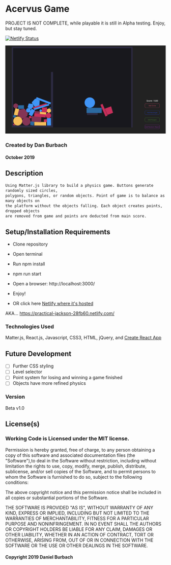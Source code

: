 # Acervus Game 

PROJECT IS NOT COMPLETE, while playable it is still in Alpha testing. Enjoy, but stay tuned.

[![Netlify Status](https://api.netlify.com/api/v1/badges/aae4eba4-6e6f-432f-aeec-41db49cdfd8a/deploy-status)](https://app.netlify.com/sites/practical-jackson-28fb60/deploys)

![Main LandingPage](https://github.com/DanBurbach/Acervus_Game/blob/master/src/assets/Acervus_Game_Splash.png?raw=true)

### __Created by Dan Burbach__
#### __October 2019__


## __Description__

```
Using Matter.js library to build a physics game. Buttons generate randomly sized circles, 
polygons, triangles, or random objects. Point of game is to balance as many objects on 
the platform without the objects falling. Each object creates points, dropped objects 
are removed from game and points are deducted from main score.
```

## __Setup/Installation Requirements__

  * Clone repository

  * Open terminal

  * Run npm install

  * npm run start

  * Open a browser: http://localhost:3000/

  * Enjoy!
  
  * OR click here [Netlify where it's hosted](https://practical-jackson-28fb60.netlify.com/)
  
  AKA... https://practical-jackson-28fb60.netlify.com/

### __Technologies Used__

  Matter.js, React.js, Javascript, CSS3, HTML, jQuery, and [Create React App](https://github.com/facebook/create-react-app)
  

## __Future Development__

  - [ ] Further CSS styling
  - [ ] Level selector
  - [ ] Point system for losing and winning a game finished
  - [ ] Objects have more refined physics

### __Version__

Beta v1.0

## License(s)
### Working Code is Licensed under the MIT license.

Permission is hereby granted, free of charge, to any person obtaining a copy of this software and associated documentation files (the "Software"),to deal in the Software without restriction, including without limitation the rights to use, copy, modify, merge, publish, distribute, sublicense,
and/or sell copies of the Software, and to permit persons to whom the Software is furnished to do so, subject to the following conditions:

The above copyright notice and this permission notice shall be included in all copies or substantial portions of the Software.

THE SOFTWARE IS PROVIDED "AS IS", WITHOUT WARRANTY OF ANY KIND, EXPRESS OR IMPLIED, INCLUDING BUT NOT LIMITED TO THE WARRANTIES OF MERCHANTABILITY,
FITNESS FOR A PARTICULAR PURPOSE AND NONINFRINGEMENT. IN NO EVENT SHALL THE AUTHORS OR COPYRIGHT HOLDERS BE LIABLE FOR ANY CLAIM, DAMAGES OR OTHER LIABILITY,
WHETHER IN AN ACTION OF CONTRACT, TORT OR OTHERWISE, ARISING FROM, OUT OF OR IN CONNECTION WITH THE SOFTWARE OR THE USE OR OTHER DEALINGS IN THE SOFTWARE.

#### Copyright 2019 Daniel Burbach
